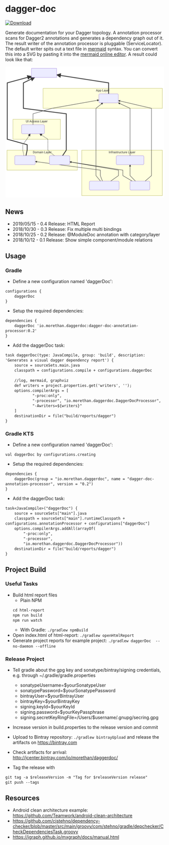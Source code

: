 # dagger-doc

[ ![Download](https://api.bintray.com/packages/oae/maven/dagger-doc-annotation-processor/images/download.svg) ](https://bintray.com/oae/maven/dagger-doc-annotation-processor/_latestVersion)

Generate documentation for your Dagger topology. A annotation processor scans for Dagger2 annotations and generates a dependency graph out of it. The result writer of the annotation processor is pluggable (ServiceLocator). The default writer spits out a text file in [mermaid](https://mermaidjs.github.io) syntax. You can convert this into a SVG by pasting it into the [mermaid online editor](https://mermaidjs.github.io/mermaid-live-editor/). A result could look like that:

![module-overview](docs/example.svg)


## News

- 2019/05/15 - 0.4 Release: HTML Report
- 2018/10/30 - 0.3 Release: Fix multiple multi bindings
- 2018/10/25 - 0.2 Release: @ModuleDoc annotation with category/layer
- 2018/10/12 - 0.1 Release: Show simple component/module relations

## Usage

### Gradle

- Define a new configuration named 'daggerDoc':
```
configurations {
    daggerDoc
}
```
- Setup the required dependencies:
```
dependencies {
    daggerDoc 'io.morethan.daggerdoc:dagger-doc-annotation-processor:0.2'
}
```
- Add the daggerDoc task:
```
task daggerDoc(type: JavaCompile, group: 'build', description: 'Generates a visual dagger dependency report') {
    source = sourceSets.main.java
    classpath = configurations.compile + configurations.daggerDoc
    
    //log, mermaid, graphviz
    def writers = project.properties.get('writers', '');
    options.compilerArgs = [
            "-proc:only",
            "-processor", "io.morethan.daggerdoc.DaggerDocProcessor",
            "-Awriters=${writers}"
    ]
    destinationDir = file("build/reports/dagger")
}
```

### Gradle KTS

- Define a new configuration named 'daggerDoc':
```
val daggerDoc by configurations.creating
```
- Setup the required dependencies:
```
dependencies {
    daggerDoc(group = "io.morethan.daggerdoc", name = "dagger-doc-annotation-processor", version = "0.2")
}
```
- Add the daggerDoc task:
```
task<JavaCompile>("daggerDoc") {
    source = sourceSets["main"].java
    classpath = sourceSets["main"].runtimeClasspath + configurations.annotationProcessor + configurations["daggerDoc"]
    options.compilerArgs.addAll(arrayOf(
        "-proc:only", 
        "-processor", 
        "io.morethan.daggerdoc.DaggerDocProcessor"))
    destinationDir = file("build/reports/dagger")
}
```


## Project Build

### Useful Tasks

- Build html report files
  - Plain NPM
  ```
  cd html-report
  npm run build
  npm run watch
  ```
  - With Gradle: `./gradlew npmBuild`
- Open index.html of html-report: `./gradlew openHtmlReport`
- Generate project reports for example project: `./gradlew daggerDoc  --no-daemon --offline`

### Release Project

- Tell gradle about the gpg key and sonatype/bintray/signing credentials, e.g. through ~/.gradle/gradle.properties
  - sonatypeUsername=$yourSonatypeUser
  - sonatypePassword=$yourSonatypePassword
  - bintrayUser=$yourBintrayUser
  - bintrayKey=$yourBintrayKey
  - signing.keyId=$yourKeyId
  - signing.password=$yourKeyPassphrase
  - signing.secretKeyRingFile=/Users/$username/.gnupg/secring.gpg

- Increase version in build.properties to the release version and commit
- Upload to Bintray repository: `./gradlew bintrayUpload` and release the artifacts on https://bintray.com
- Check artifacts for arrival: http://jcenter.bintray.com/io/morethan/daggerdoc/
- Tag the release with
```
git tag -a $releaseVersion -m "Tag for $releaseVersion release"
git push --tags
```


## Resources

- Android clean architecture example: https://github.com/Teamwork/android-clean-architecture
- https://github.com/cjstehno/dependency-checker/blob/master/src/main/groovy/com/stehno/gradle/depchecker/CheckDependenciesTask.groovy
- https://jgraph.github.io/mxgraph/docs/manual.html